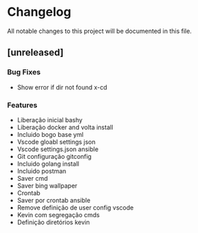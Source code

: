 # Changelog

All notable changes to this project will be documented in this file.

## [unreleased]

### Bug Fixes

- Show error if dir not found x-cd

### Features

- Liberação inicial bashy
- Liberação docker and volta install
- Incluido bogo base yml
- Vscode gloabl settings json
- Vscode settings.json ansible
- Git configuração gitconfig
- Incluido golang install
- Incluido postman
- Saver cmd
- Saver bing wallpaper
- Crontab
- Saver por crontab ansible
- Remove definição de user config vscode
- Kevin com segregação cmds
- Definição diretórios kevin

<!-- generated by git-cliff -->
